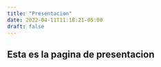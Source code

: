 ```yaml
---
title: "Presentacion"
date: 2022-04-11T11:18:21-05:00
draft: false
---
```


## Esta es la pagina de presentacion
